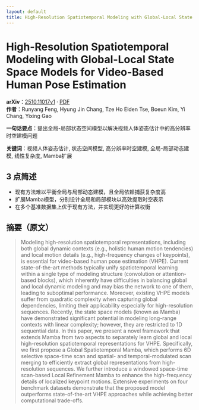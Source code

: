 ```yaml
---
layout: default
title: High-Resolution Spatiotemporal Modeling with Global-Local State Space Models for Video-Based Human Pose Estimation
---
```


# High-Resolution Spatiotemporal Modeling with Global-Local State Space Models for Video-Based Human Pose Estimation
**arXiv**：[2510.11017v1](https://arxiv.org/abs/2510.11017) · [PDF](https://arxiv.org/pdf/2510.11017.pdf)  
**作者**：Runyang Feng, Hyung Jin Chang, Tze Ho Elden Tse, Boeun Kim, Yi Chang, Yixing Gao  

**一句话要点**：提出全局-局部状态空间模型以解决视频人体姿态估计中的高分辨率时空建模问题

**关键词**：视频人体姿态估计, 状态空间模型, 高分辨率时空建模, 全局-局部动态建模, 线性复杂度, Mamba扩展

## 3 点简述
- 现有方法难以平衡全局与局部动态建模，且全局依赖捕获复杂度高
- 扩展Mamba模型，分别设计全局和局部模块以高效提取时空表示
- 在多个基准数据集上优于现有方法，并实现更好的计算权衡

## 摘要（原文）

> Modeling high-resolution spatiotemporal representations, including both
> global dynamic contexts (e.g., holistic human motion tendencies) and local
> motion details (e.g., high-frequency changes of keypoints), is essential for
> video-based human pose estimation (VHPE). Current state-of-the-art methods
> typically unify spatiotemporal learning within a single type of modeling
> structure (convolution or attention-based blocks), which inherently have
> difficulties in balancing global and local dynamic modeling and may bias the
> network to one of them, leading to suboptimal performance. Moreover, existing
> VHPE models suffer from quadratic complexity when capturing global
> dependencies, limiting their applicability especially for high-resolution
> sequences. Recently, the state space models (known as Mamba) have demonstrated
> significant potential in modeling long-range contexts with linear complexity;
> however, they are restricted to 1D sequential data. In this paper, we present a
> novel framework that extends Mamba from two aspects to separately learn global
> and local high-resolution spatiotemporal representations for VHPE.
> Specifically, we first propose a Global Spatiotemporal Mamba, which performs 6D
> selective space-time scan and spatial- and temporal-modulated scan merging to
> efficiently extract global representations from high-resolution sequences. We
> further introduce a windowed space-time scan-based Local Refinement Mamba to
> enhance the high-frequency details of localized keypoint motions. Extensive
> experiments on four benchmark datasets demonstrate that the proposed model
> outperforms state-of-the-art VHPE approaches while achieving better
> computational trade-offs.

